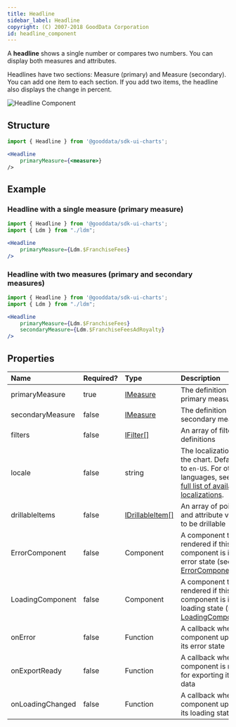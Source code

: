 ```yaml
---
title: Headline
sidebar_label: Headline
copyright: (C) 2007-2018 GoodData Corporation
id: headline_component
---
```


A **headline** shows a single number or compares two numbers. You can display both measures and attributes.

Headlines have two sections: Measure (primary) and Measure (secondary). You can add one item to each section. If you add two items, the headline also displays the change in percent.

![Headline Component](assets/headline.png "Headline Component")

## Structure

```jsx
import { Headline } from '@gooddata/sdk-ui-charts';

<Headline
    primaryMeasure={<measure>}
/>
```

## Example

### Headline with a single measure (primary measure)

```jsx
import { Headline } from '@gooddata/sdk-ui-charts';
import { Ldm } from "./ldm";

<Headline
    primaryMeasure={Ldm.$FranchiseFees}
/>
```

### Headline with two measures (primary and secondary measures)

```jsx
import { Headline } from '@gooddata/sdk-ui-charts';
import { Ldm } from "./ldm";

<Headline
    primaryMeasure={Ldm.$FranchiseFees}
    secondaryMeasure={Ldm.$FranchiseFeesAdRoyalty}
/>
```

## Properties

| Name | Required? | Type | Description |
| :--- | :--- | :--- | :--- |
| primaryMeasure | true | [IMeasure](50_custom__execution.md#measure) | The definition of the primary measure |
| secondaryMeasure | false | [IMeasure](50_custom__execution.md#measure) | The definition of the secondary measure |
| filters | false | [IFilter[]](30_tips__filter_visual_components.md) | An array of filter definitions |
| locale | false | string | The localization of the chart. Defaults to `en-US`. For other languages, see the [full list of available localizations](https://github.com/gooddata/gooddata-ui-sdk/blob/master/libs/sdk-ui/src/base/localization/Locale.ts). |
| drillableItems | false | [IDrillableItem[]](15_props__drillable_item.md) | An array of points and attribute values to be drillable |
| ErrorComponent | false | Component | A component to be rendered if this component is in error state (see [ErrorComponent](15_props__error_component.md)) |
| LoadingComponent | false | Component | A component to be rendered if this component is in loading state (see [LoadingComponent](15_props__loading_component.md)) |
| onError | false | Function | A callback when the component updates its error state |
| onExportReady | false | Function | A callback when the component is ready for exporting its data |
| onLoadingChanged | false | Function | A callback when the component updates its loading state |

<!-- These internals are intentionally undocumented
| afterRender | false | Function | A callback after component is rendered |
| dataSource | false | DataSource class | A class that is used to resolve AFM |
| environment | false | string | An Internal property that changes behaviour in Analytical Designer and KPI Dashboards |
| height | false | number | Height of the component in pixels |
| pushData | false | Function | A callback after AFM is resolved |
-->
